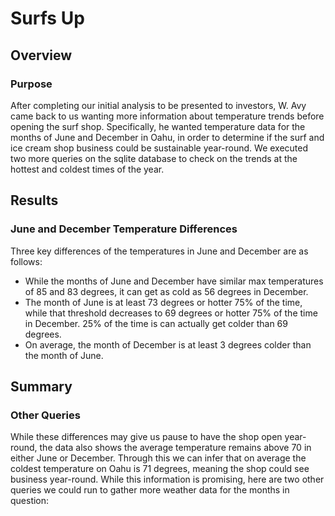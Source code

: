 # Surfs Up

## Overview
### Purpose

After completing our initial analysis to be presented to investors, W. Avy came back to us wanting more information about temperature trends before opening the surf shop. Specifically, he wanted temperature data for the months of June and December in Oahu, in order to determine if the surf and ice cream shop business could be sustainable year-round. We executed two more queries on the sqlite database to check on the trends at the hottest and coldest times of the year.

## Results
### June and December Temperature Differences

Three key differences of the temperatures in June and December are as follows:
- While the months of June and December have similar max temperatures of 85 and 83 degrees, it can get as cold as 56 degrees in December.
- The month of June is at least 73 degrees or hotter 75% of the time, while that threshold decreases to 69 degrees or hotter 75% of the time in December. 25% of the time is can actually get colder than 69 degrees.
- On average, the month of December is at least 3 degrees colder than the month of June.

## Summary
### Other Queries
While these differences may give us pause to have the shop open year-round, the data also shows the average temperature remains above 70 in either June or December. Through this we can infer that on average the coldest temperature on Oahu is 71 degrees, meaning the shop could see business year-round. While this information is promising, here are two other queries we could run to gather more weather data for the months in question:
